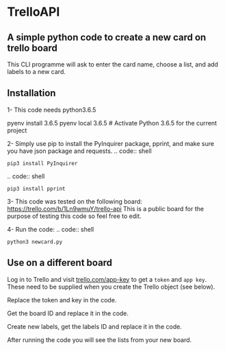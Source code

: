 # TrelloAPI
## A simple python code to create a new card on trello board 
This CLI programme will ask to enter the card name, choose a list, and add labels to a new card.

## Installation
1- This code needs python3.6.5

pyenv install 3.6.5
pyenv local 3.6.5  # Activate Python 3.6.5 for the current project

2- Simply use pip to install the PyInquirer package, pprint, and make sure you have json package and requests.
.. code:: shell

    pip3 install PyInquirer
.. code:: shell

    pip3 install pprint

3- This code was tested on the following board: https://trello.com/b/1Ln9wmuY/trello-api 
This is a public board for the purpose of testing this code so feel free to edit.

4- Run the code:
.. code:: shell

    python3 newcard.py

## Use on a different board
Log in to Trello and visit [trello.com/app-key](https://trello.com/app-key) to get a `token` and `app key`. These need to be supplied when you create the Trello object (see below).

Replace the token and key in the code.

Get the board ID and replace it in the code.

Create new labels, get the labels ID and replace it in the code.

After running the code you will see the lists from your new board.
